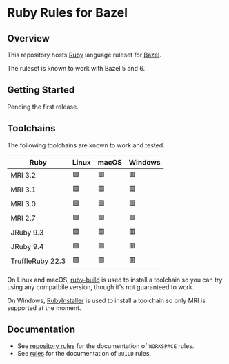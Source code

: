 # Ruby Rules for Bazel

## Overview

This repository hosts [Ruby](https://www.ruby-lang.org) language ruleset for [Bazel](https://bazel.build).

The ruleset is known to work with Bazel 5 and 6.

## Getting Started

Pending the first release.

## Toolchains

The following toolchains are known to work and tested.

| Ruby             | Linux | macOS | Windows |
|------------------|-------|-------|---------|
| MRI 3.2          | 🟩    | 🟩    | 🟥      |
| MRI 3.1          | 🟩    | 🟩    | 🟩      |
| MRI 3.0          | 🟩    | 🟩    | 🟩      |
| MRI 2.7          | 🟩    | 🟩    | 🟩      |
| JRuby 9.3        | 🟩    | 🟩    | 🟥      |
| JRuby 9.4        | 🟩    | 🟩    | 🟥      |
| TruffleRuby 22.3 | 🟩    | 🟩    | 🟥      |

On Linux and macOS, [ruby-build](https://github.com/rbenv/ruby-build) is used to
install a toolchain so you can try using any compatbile version, though it's not
guaranteed to work.

On Windows, [RubyInstaller](https://rubyinstaller.org) is used to install a
toolchain so only MRI is supported at the moment.

## Documentation

- See [repository rules](docs/repository_rules.md) for the documentation of `WORKSPACE` rules.
- See [rules](docs/rules.md) for the documentation of `BUILD` rules.
